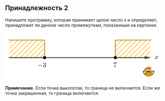 ## Принадлежность 2

Напишите программу, которая принимает целое число x и определяет, принадлежит ли данное число промежуткам, показанным на картинке. 

![Принадлежность 2](/img/problem4.2.5.png "Принадлежность 2")

**Примечание.** Если точка выколотая, то граница не включается. Если же точка закрашенная, то граница включается.